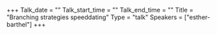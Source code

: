 +++
Talk_date = ""
Talk_start_time = ""
Talk_end_time = ""
Title = "Branching strategies speeddating"
Type = "talk"
Speakers = ["esther-barthel"]
+++


